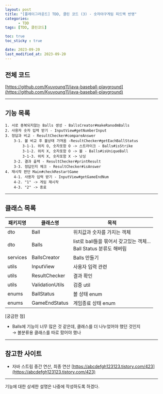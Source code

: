 ```yaml
---
layout: post
title: "[플레이그라운드] TDD, 클린 코드 (3) - 숫자야구게임 피드백 반영"
categories: 
      - TDD
tags: [TDD, 클린코드]

toc: true
toc_sticky : true

date: 2023-09-20
last_modified_at: 2023-09-20
---
```


## 전체 코드
[https://github.com/Kyuyoung11/java-baseball-playground](https://github.com/Kyuyoung11/java-baseball-playground)

---
## 기능 목록
````
1. 서로 중복되지않는 Balls 생성 - BallsCreator#makeRanodmBalls
2. 사용자 숫자 입력 받기 - InputView#getNumberInput
3. 정답과 비교 - ResultChecker#compareAnswer
    3-1. 볼 비교 후 볼상태 가져옴 -ResultChecker#getEachBallStatus
        3-1-1. 위치 O, 숫자포함 O -> 스트라이크 - Balls#isStrike
        3-1-2. 위치 X, 숫자포함 O -> 볼 - Balls#isUniqueBall
        3-1-3. 위치 X, 숫자포함 X -> 낫싱
    3-2. 결과 출력 - ResultChecker#printResult
    3-3. 정답인지 체크 - ResultChecker#isAnswer
4. 재시작 판단 Main#checkRestartGame
    4-1. 사용자 입력 받기 - InputView#getGameEndNum
    4-2. "1" -> 게임 재시작
    4-3. "2" -> 종료
````

---

## 클래스 목록

| 패키지명     | 클래스명            | 목적                                                 |
|----------|-----------------|----------------------------------------------------|
| dto      | Ball            | 위치값과 숫자를 가지는 객체                                    |
| dto      | Balls           | list로 ball들을 묶어서 갖고있는 객체… <br/>Ball Status 분류도 해버림 |
| services | BallsCreator    | Balls 만들기                                          |
| utils    | InputView       | 사용자 입력 관련                                          |
| utils    | ResultChecker   | 결과 확인                                              |
| utils    | ValidationUtils | 검증 util                                            |
| enums    | BallStatus      | 볼 상태 enum                                          |
| enums    | GameEndStatus   | 게임종료 상태 enum                                       |

[궁금한 점]
- Balls에 기능이 너무 많은 것 같은데, 클래스를 더 나누었어야 했던 것인지    
      → 볼분류용 클래스를 따로 팠어야 했나
    
---






## 참고한 사이트
- 자바 스트림 중간 연산, 최종 연산
[https://abcdefgh123123.tistory.com/423](https://abcdefgh123123.tistory.com/423)



---
기능에 대한 상세한 설명은 나중에 작성하도록 하겠다.